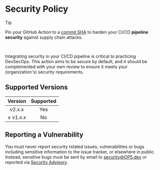 # Security Policy

> [!TIP]
>
> Pin your GitHub Action to a [commit SHA](https://docs.github.com/en/actions/security-guides/security-hardening-for-github-actions#using-third-party-actions "Security hardening for GitHub Actions.") to harden your CI/CD **pipeline security** against supply chain attacks.

</br>

Integrating security in your CI/CD pipeline is critical to practicing DevSecOps. This action aims to be secure by default, and it should be complemented with your own review to ensure it meets your (organization's) security requirements.

## Supported Versions

| Version | Supported |
| :-----: | :-------: |
|  v2.x.x  |    Yes    |
| ≤ v1.x.x |    No     |

## Reporting a Vulnerability

You must never report security related issues, vulnerabilities or bugs including sensitive information to the issue tracker, or elsewhere in public. Instead, sensitive bugs must be sent by email to <security@OP5.dev> or reported via [Security Advisory](https://github.com/op5dev/ai-inference-request/security/advisories/new "Create a new security advisory.").
